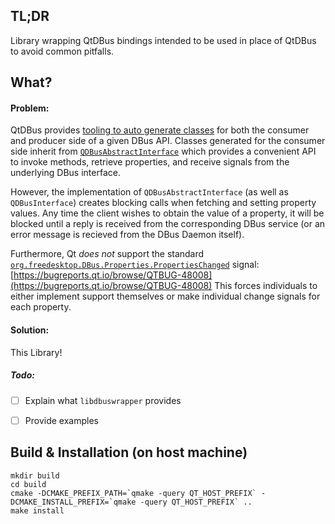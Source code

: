 ## TL;DR
Library wrapping QtDBus bindings intended to be used in place of QtDBus to avoid common pitfalls.

## What?
#### Problem:
QtDBus provides [tooling to auto generate classes](https://doc.qt.io/qt-5/qdbusxml2cpp.html) for both the consumer and producer side of a given DBus API. Classes generated for the consumer side inherit from [`QDBusAbstractInterface`](https://doc.qt.io/qt-5/qdbusabstractinterface.html) which provides a convenient API to invoke methods, retrieve properties, and receive signals from the underlying DBus interface.

However, the implementation of `QDBusAbstractInterface` (as well as `QDBusInterface`) creates blocking calls when fetching and setting property values. Any time the client wishes to obtain the value of a property, it will be blocked until a reply is received from the corresponding DBus service (or an error message is recieved from the DBus Daemon itself).

Furthermore, Qt _does not_ support the standard [`org.freedesktop.DBus.Properties.PropertiesChanged`](https://dbus.freedesktop.org/doc/dbus-specification.html#standard-interfaces-properties) signal: [https://bugreports.qt.io/browse/QTBUG-48008](https://bugreports.qt.io/browse/QTBUG-48008) This forces individuals to either implement support themselves or make individual change signals for each property.

#### Solution:
This Library!

##### Todo:
- [ ] Explain what `libdbuswrapper` provides
- [ ] Provide examples


## Build & Installation (on host machine)
```
mkdir build
cd build
cmake -DCMAKE_PREFIX_PATH=`qmake -query QT_HOST_PREFIX` -DCMAKE_INSTALL_PREFIX=`qmake -query QT_HOST_PREFIX` ..
make install
```
